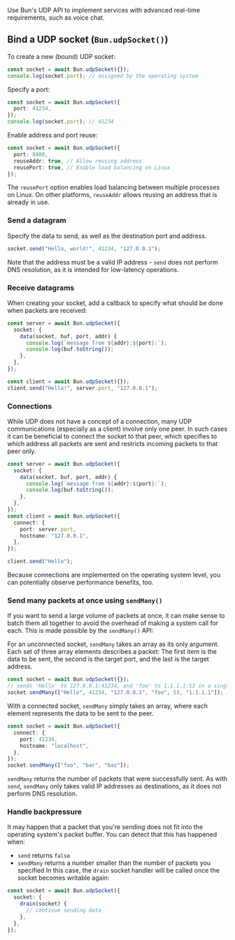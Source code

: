 Use Bun's UDP API to implement services with advanced real-time requirements, such as voice chat.

## Bind a UDP socket (`Bun.udpSocket()`)

To create a new (bound) UDP socket:

```ts
const socket = await Bun.udpSocket({});
console.log(socket.port); // assigned by the operating system
```

Specify a port:

```ts
const socket = await Bun.udpSocket({
  port: 41234,
});
console.log(socket.port); // 41234
```

Enable address and port reuse:

```ts
const socket = await Bun.udpSocket({
  port: 8000,
  reuseAddr: true, // Allow reusing address
  reusePort: true, // Enable load balancing on Linux
});
```

The `reusePort` option enables load balancing between multiple processes on Linux. On other platforms, `reuseAddr` allows reusing an address that is already in use.

### Send a datagram

Specify the data to send, as well as the destination port and address.

```ts
socket.send("Hello, world!", 41234, "127.0.0.1");
```

Note that the address must be a valid IP address - `send` does not perform
DNS resolution, as it is intended for low-latency operations.

### Receive datagrams

When creating your socket, add a callback to specify what should be done when packets are received:

```ts
const server = await Bun.udpSocket({
  socket: {
    data(socket, buf, port, addr) {
      console.log(`message from ${addr}:${port}:`);
      console.log(buf.toString());
    },
  },
});

const client = await Bun.udpSocket({});
client.send("Hello!", server.port, "127.0.0.1");
```

### Connections

While UDP does not have a concept of a connection, many UDP communications (especially as a client) involve only one peer.
In such cases it can be beneficial to connect the socket to that peer, which specifies to which address all packets are sent
and restricts incoming packets to that peer only.

```ts
const server = await Bun.udpSocket({
  socket: {
    data(socket, buf, port, addr) {
      console.log(`message from ${addr}:${port}:`);
      console.log(buf.toString());
    },
  },
});
const client = await Bun.udpSocket({
  connect: {
    port: server.port,
    hostname: "127.0.0.1",
  },
});

client.send("Hello");
```

Because connections are implemented on the operating system level, you can potentially observe performance benefits, too.

### Send many packets at once using `sendMany()`

If you want to send a large volume of packets at once, it can make sense to batch them all together to avoid the overhead
of making a system call for each. This is made possible by the `sendMany()` API:

For an unconnected socket, `sendMany` takes an array as its only argument. Each set of three array elements describes a packet:
The first item is the data to be sent, the second is the target port, and the last is the target address.

```ts
const socket = await Bun.udpSocket({});
// sends 'Hello' to 127.0.0.1:41234, and 'foo' to 1.1.1.1:53 in a single operation
socket.sendMany(["Hello", 41234, "127.0.0.1", "foo", 53, "1.1.1.1"]);
```

With a connected socket, `sendMany` simply takes an array, where each element represents the data to be sent to the peer.

```ts
const socket = await Bun.udpSocket({
  connect: {
    port: 41234,
    hostname: "localhost",
  },
});
socket.sendMany(["foo", "bar", "baz"]);
```

`sendMany` returns the number of packets that were successfully sent. As with `send`, `sendMany` only takes valid IP addresses
as destinations, as it does not perform DNS resolution.

### Handle backpressure

It may happen that a packet that you're sending does not fit into the operating system's packet buffer. You can detect that this
has happened when:

- `send` returns `false`
- `sendMany` returns a number smaller than the number of packets you specified
  In this case, the `drain` socket handler will be called once the socket becomes writable again:

```ts
const socket = await Bun.udpSocket({
  socket: {
    drain(socket) {
      // continue sending data
    },
  },
});
```
